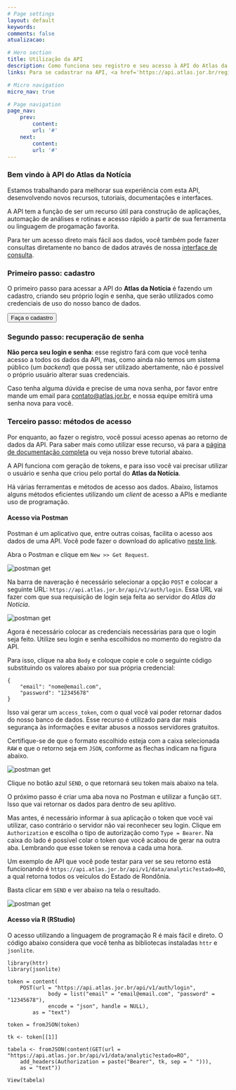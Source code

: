 ```yaml
---
# Page settings
layout: default
keywords:
comments: false
atualizacao:

# Hero section
title: Utilização da API
description: Como funciona seu registro e seu acesso à API do Atlas da Notícia
links: Para se cadastrar na API, <a href='https://api.atlas.jor.br/register' target='_blank'>clique aqui</a>.

# Micro navigation
micro_nav: true

# Page navigation
page_nav:
    prev:
        content:
        url: '#'
    next:
        content:
        url: '#'
---
```


### Bem vindo à API do Atlas da Notícia

Estamos trabalhando para melhorar sua experiência com esta API, desenvolvendo novos recursos, tutoriais, documentações e interfaces.

A API tem a função de ser um recurso útil para construção de aplicações, automação de análises e rotinas e acesso rápido a partir de sua ferramenta ou linguagem de progamação favorita.

Para ter um acesso direto mais fácil aos dados, você também pode fazer consultas diretamente no banco de dados através de nossa [interface de consulta](https://www.atlas.jor.br/plataforma/consulta/).

### Primeiro passo: cadastro
O primeiro passo para acessar a API do **Atlas da Notícia** é fazendo um cadastro, criando seu próprio login e senha, que serão utilizados como credenciais de uso do nosso banco de dados.

<a href="https://api.atlas.jor.br/register"><button class="btn btn--dark btn--rounded btn--w-icon"> Faça o cadastro </button></a>

### Segundo passo: recuperação de senha

**Não perca seu login e senha**: esse registro fará com que você tenha acesso a todos os dados da API, mas, como ainda não temos um sistema público (um _backend_) que possa ser utilizado abertamente, não é possível o próprio usuário alterar suas credenciais.  

Caso tenha alguma dúvida e precise de uma nova senha, por favor entre mande um email para [contato@atlas.jor.br](mailto:contato@atlas.jor.br), e nossa equipe emitirá uma senha nova para você.

### Terceiro passo: métodos de acesso
Por enquanto, ao fazer o registro, você possui acesso apenas ao retorno de dados da API. Para saber mais como utilizar esse recurso, vá para a [página de documentação completa](https://api.atlas.jor.br/docs) ou veja nosso breve tutorial abaixo.

A API funciona com geração de tokens, e para isso você vai precisar utilizar o usuário e senha que criou pelo portal do **Atlas da Notícia**.

Há várias ferramentas e métodos de acesso aos dados. Abaixo, listamos alguns métodos eficientes utilizando um _client_ de acesso a APIs e mediante uso de programação.

#### Acesso via Postman

Postman é um aplicativo que, entre outras coisas, facilita o acesso aos dados de uma API. Você pode fazer o download do aplicativo [neste link](https://www.getpostman.com/).

Abra o Postman e clique em `New >> Get Request`.

![postman get](../../graficos/postman_get.png)

Na barra de naveração é necessário selecionar a opção `POST` e colocar a seguinte URL: `https://api.atlas.jor.br/api/v1/auth/login`. Essa URL vai fazer com que sua requisição de login seja feita ao servidor do *Atlas da Notícia*.

![postman get](../../graficos/postman_barra_nav.png)

Agora é necessário colocar as credenciais necessárias para que o login seja feito. Utilize seu login e senha escolhidos no momento do registro da API.

Para isso, clique na aba `Body` e coloque copie e cole o seguinte código substituindo os valores abaixo por sua própria credencial:


```
{
    "email": "nome@email.com",
    "password": "12345678"
}
```  

Isso vai gerar um `access_token`, com o qual você vai poder retornar dados do nosso banco de dados. Esse recurso é utilizado para dar mais segurança às informações e evitar abusos a nossos servidores gratuitos.

Certifique-se de que o formato escolhido esteja com a caixa selecionada `RAW` e que o retorno seja em `JSON`, conforme as flechas indicam na figura abaixo.

![postman get](../../graficos/postman_bearer.png)

Clique no botão azul `SEND`, o que retornará seu token mais abaixo na tela.

O próximo passo é criar uma aba nova no Postman e utilizar a função `GET`. Isso que vai retornar os dados para dentro de seu aplitivo.

Mas antes, é necessário informar à sua aplicação o token que você vai utilizar, caso contrário o servidor não vai reconhecer seu login. Clique em `Authorization` e escolha o tipo de autorização como `Type = Bearer`. Na caixa do lado
é possível colar o token que você acabou de gerar na outra aba. Lembrando que esse token se renova a cada uma hora.

Um exemplo de API que você pode testar para ver se seu retorno está funcionando é `https://api.atlas.jor.br/api/v1/data/analytic?estado=RO`, a qual retorna todos os veículos do Estado de Rondônia.

Basta clicar em `SEND` e ver abaixo na tela o resultado.

![postman get](../../graficos/postman_results.png)

#### Acesso via R (RStudio)

O acesso utilizando a linguagem de programação R é mais fácil e direto. O código abaixo considera que você tenha as bibliotecas instaladas `httr` e `jsonlite`.

```
library(httr)
library(jsonlite)

token = content(
    POST(url = "https://api.atlas.jor.br/api/v1/auth/login",
             body = list("email" = "email@email.com", "password" = "12345678"),
             encode = "json", handle = NULL),
        as = "text")

token = fromJSON(token)

tk <- token[[1]]

tabela <- fromJSON(content(GET(url = "https://api.atlas.jor.br/api/v1/data/analytic?estado=RO",
    add_headers(Authorization = paste("Bearer", tk, sep = " "))),
    as = "text"))

View(tabela)
```
